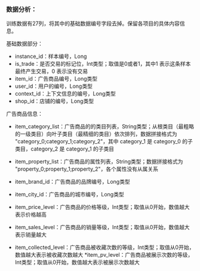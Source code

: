 ### 数据分析：
训练数据有27列，将其中的基础数据编号字段去掉。保留各项目的具体内容信息。

基础数据部分：
* instance_id：样本编号，Long
* is_trade：是否交易的标记位，Int类型；取值是0或者1，其中1 表示这条样本最终产生交易，0 表示没有交易
* item_id：广告商品编号，Long类型
* user_id：用户的编号，Long类型
* context_id：上下文信息的编号，Long类型
* shop_id：店铺的编号，Long类型

广告商品信息：
* item_category_list：广告商品的的类目列表，String类型；从根类目（最粗略的一级类目）向叶子类目（最精细的类目）依次排列，数据拼接格式为 "category_0;category_1;category_2"，其中 category_1 是 category_0 的子类目，category_2 是 category_1 的子类目


* item_property_list：广告商品的属性列表，String类型；数据拼接格式为 "property_0;property_1;property_2"，各个属性没有从属关系
* item_brand_id：广告商品的品牌编号，Long类型
* item_city_id：广告商品的城市编号，Long类型
* item_price_level：广告商品的价格等级，Int类型；取值从0开始，数值越大表示价格越高
* item_sales_level：广告商品的销量等级，Int类型；取值从0开始，数值越大表示销量越大
* item_collected_level：广告商品被收藏次数的等级，Int类型；取值从0开始，数值越大表示被收藏次数越大
*item_pv_level：广告商品被展示次数的等级，Int类型；取值从0开始，数值越大表示被展示次数越大

